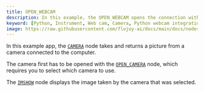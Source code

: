 ```yaml
---
title: OPEN_WEBCAM
description: In this example, the OPEN_WEBCAM opens the connection with the connected camera, then uses the `WEBCAM` node takes and returns a picture. The IMSHOW node then displays the image taken by the camera.
keyword: [Python, Instrument, Web cam, Camera, Python webcam integration, Camera instrument in Python, Capture images and videos, Streamline webcam usage, Python-based camera control, Webcam integration techniques, Python image and video capture, Enhance projects with webcam, Accurate media processing, Webcam usage with Python]
image: https://raw.githubusercontent.com/flojoy-ai/docs/main/docs/nodes/INSTRUMENTS/WEB_CAM/CAMERA/examples/EX1/output.jpeg
---  
```


In this example app, the [`CAMERA`](https://github.com/flojoy-io/nodes/blob/main/INSTRUMENTS/WEB_CAM/CAMERA/CAMERA.py) node takes and returns a picture from a camera connected to the computer.

The camera first has to be opened with the [`OPEN_CAMERA`](https://github.com/flojoy-io/nodes/blob/main/INSTRUMENTS/WEB_CAM/CAMERA/CAMERA.py) node, which requires you to select which camera to use.

The [`IMSHOW`](https://github.com/flojoy-io/nodes/blob/main/VISUALIZERS/PLOTLY/TABLE/TABLE.py) node displays the image taken by the camera that was selected.
